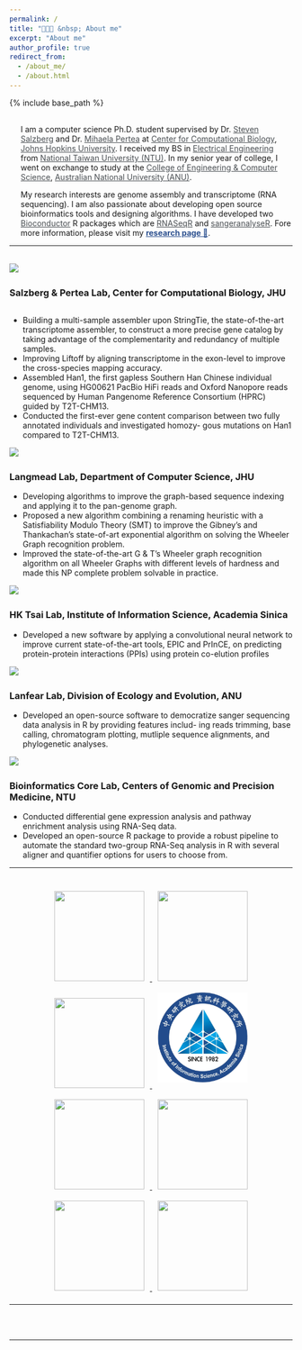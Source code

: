 ```yaml
---
permalink: /
title: "🧑🏻‍💻 &nbsp; About me"
excerpt: "About me"
author_profile: true
redirect_from:
  - /about_me/
  - /about.html
---
```

{% include base_path %}

<div style="margin-left:20px; margin-top:30px; pointer-events: all;
z-index:100;">
  <p>
    I am a computer science Ph.D. student supervised by Dr. <a target="_blank"  href="https://scholar.google.com/citations?user=sUVeH-4AAAAJ&hl=en" style="color:#4A4F53">Steven Salzberg</a> and Dr. <a target="_blank"  href="https://scholar.google.com/citations?user=fKjqGyEAAAAJ&hl=en" style="color:#4A4F53">Mihaela Pertea</a> at <a target="_blank"  href="https://ccb.jhu.edu" style="color:#4A4F53">Center for Computational Biology</a>, <a target="_blank"  href="https://www.jhu.edu" style="color:#4A4F53">Johns Hopkins University</a>. I received my BS in <a target="_blank"  href="https://web.ee.ntu.edu.tw/eng/index.php" style="color:#4A4F53">Electrical Engineering</a> from <a target="_blank"  href="https://www.ntu.edu.tw/english/index.html" style="color:#4A4F53">National Taiwan University (NTU)</a>. In my senior year of college, I went on exchange to study at the <a target="_blank" href="https://cecs.anu.edu.au" style="color:#4A4F53">College of Engineering & Computer Science</a>, <a target="_blank"  href="https://www.anu.edu.au" style="color:#4A4F53">Australian National University (ANU)</a>.
  </p>

  <p>
    My research interests are genome assembly and transcriptome (RNA sequencing). I am also passionate about developing open source bioinformatics tools and designing algorithms. I have developed two <a target="_blank"  href="https://www.bioconductor.org" style="color:#4A4F53" >Bioconductor</a> R packages which are <a target="_blank"  href="https://bioconductor.org/packages/release/bioc/html/RNASeqR.html" style="color:#4A4F53" >RNASeqR</a> and <a target="_blank"  href="https://bioconductor.org/packages/release/bioc/html/sangeranalyseR.html" style="color:#4A4F53" >sangeranalyseR</a>. Fore more information, please visit my <a target="_blank"  href="https://kuanhao-chao.github.io/researches/" style="color:#2c508f"><b>research page 🔬</b></a>.
  </p>

</div>

<hr>
<br>

<div data-aos="fade-up" data-aos-duration="1500">
  <!-- <h2>Defining Dates</h2> -->
  <div id="myTimeline">
      <div data-vtdate="Aug 2021 - Present">
          <div class="row">
            <div class="column_img"><img class="pic" src="{{base_path}}/images/JHU_small.png" width="60"></div>
            <div class="column"><h3>Salzberg & Pertea Lab, Center for Computational Biology, JHU </h3></div>
          </div>
          <p>
          <ul>
            <li>Building a multi-sample assembler upon StringTie, the state-of-the-art transcriptome assembler, to construct a more
precise gene catalog by taking advantage of the complementarity and redundancy of multiple samples.</li>
            <li>Improving Liftoff by aligning transcriptome in the exon-level to improve the cross-species mapping accuracy.</li>
            <li>Assembled Han1, the first gapless Southern Han Chinese individual genome, using HG00621 PacBio HiFi reads and
Oxford Nanopore reads sequenced by Human Pangenome Reference Consortium (HPRC) guided by T2T-CHM13.</li>
            <li>Conducted the first-ever gene content comparison between two fully annotated individuals and investigated homozy-
gous mutations on Han1 compared to T2T-CHM13.</li>
          </ul>
          </p>
      </div>
      <div data-vtdate="Nov 2021 - Nov 2022">
          <div class="row">
            <div class="column_img"><img class="pic" src="{{base_path}}/images/JHU_small.png" width="60"></div>
            <div class="column_title"><h3>Langmead Lab, Department of Computer Science, JHU</h3></div>
          </div>
          <p>
            <ul>
              <li>Developing algorithms to improve the graph-based sequence indexing and applying it to the pan-genome graph.</li>
              <li>Proposed a new algorithm combining a renaming heuristic with a Satisfiability Modulo Theory (SMT) to improve the
Gibney’s and Thankachan’s state-of-art exponential algorithm on solving the Wheeler Graph recognition problem.</li>
              <li>Improved the state-of-the-art G & T’s Wheeler graph recognition algorithm on all Wheeler Graphs with different
levels of hardness and made this NP complete problem solvable in practice.</li>
            </ul>
          </p>
      </div>
      <div data-vtdate="Aug 2020 - Feb 2021">
          <div class="row">
            <div class="column_img"><img class="pic" src="{{base_path}}/images/iis_logo.png" width="60"></div>
            <div class="column_title"><h3>HK Tsai Lab, Institute of Information Science, Academia Sinica</h3></div>
          </div>
          <p>
            <ul>
              <li>Developed a new software by applying a convolutional neural network to improve current state-of-the-art tools, EPIC
and PrInCE, on predicting protein-protein interactions (PPIs) using protein co-elution profiles</li>
            </ul>
          </p> 
      </div>
      <div data-vtdate="Jul 2019 - Jul 2020">
          <div class="row">
            <div class="column_img"><img class="pic" src="{{base_path}}/images/anu_logo_small.png" width="60"></div>
            <div class="column_title"><h3>Lanfear Lab, Division of Ecology and Evolution, ANU</h3></div>
          </div>
          <p>
            <ul>
              <li>Developed an open-source software to democratize sanger sequencing data analysis in R by providing features includ-
ing reads trimming, base calling, chromatogram plotting, mutliple sequence alignments, and phylogenetic analyses.</li>
            </ul>
          </p> 
      </div>
      <div data-vtdate="Jan 2018 - Jul 2019">
          <div class="row">
            <div class="column_img"><img class="pic" src="{{base_path}}/images/NTU.png" width="60"></div>
            <div class="column_title"><h3>Bioinformatics Core Lab, Centers of Genomic and Precision Medicine, NTU</h3></div>
          </div>
          <p>
            <ul>
              <li>Conducted differential gene expression analysis and pathway enrichment analysis using RNA-Seq data.</li>
              <li>Developed an open-source R package to provide a robust pipeline to automate the standard two-group RNA-Seq
analysis in R with several aligner and quantifier options for users to choose from.</li>
            </ul>
          </p> 
      </div>
  </div><!-- End vt2 -->
</div>

<hr>
<br>

<div style="text-align: center; pointer-events: all; z-index:100;">
  <a target="_blank"  href="https://www.ntu.edu.tw/english/index.html">
    <img src="/images/NTU.png" style="height:160px; width: 160px; margin: 10px">
  </a>
  <a target="_blank"  href="https://web.ee.ntu.edu.tw/eng/index.php">
    <img src="/images/NTU_EECS.png" style="height:160px; width: 160px; margin: 10px">
  </a>
  <a target="_blank"  href="https://www.sinica.edu.tw/en">
    <img src="/images/AS_logo.png" style="height:160px; width: 160px; margin: 10px">
  </a>
  <a target="_blank"  href="https://www.iis.sinica.edu.tw/index_en.html" >
    <img src="/images/iis_logo.png" style="height:160px; width: 160px; margin: 10px">
  </a>
  <a target="_blank"  href="https://www.anu.edu.au/">
    <img src="/images/anu_logo_small.png" style="height:160px; width: 160px; margin: 10px">
  </a>
  <a target="_blank"  href="http://www.robertlanfear.com/">
    <img src="/images/ANU_Biology.jpg" style="height:160px; width: 160px; margin: 10px">
  </a>
  <a target="_blank"  href="https://bits.iis.sinica.edu.tw/">
    <img src="/images/BIOIT.png" style="height:160px; width: 160px; margin: 10px">
  </a>
  <a target="_blank"  href="http://www.cgm.ntu.edu.tw/web/index/index.jsp?lang=en">
    <img src="/images/CGM_LOGO.png" style="height:160px; width: 160px; margin: 10px">
  </a>
</div>
<hr>
<br><br>

<script type="text/javascript" id="clustrmaps" src="//clustrmaps.com/map_v2.js?d=SjhWAwqGLnloAclnIVxG6gxPA8DEX2yyW2VQlroVDWw&cl=ffffff&w=a" style="pointer-events: all; z-index:100;"></script>
<hr>
<br><br>